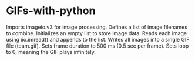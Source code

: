 # GIFs-with-python

Imports imageio.v3 for image processing.
Defines a list of image filenames to combine.
Initializes an empty list to store image data.
Reads each image using iio.imread() and appends to the list.
Writes all images into a single GIF file (team.gif).
Sets frame duration to 500 ms (0.5 sec per frame).
Sets loop to 0, meaning the GIF plays infinitely.
